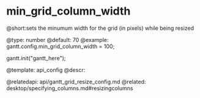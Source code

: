 min_grid_column_width
=============
@short:sets the minumum width for the grid (in pixels) while being resized
	

@type: number
@default: 70
@example:
gantt.config.min_grid_column_width = 100;

gantt.init("gantt_here");

@template:	api_config
@descr:

@relatedapi:
	api/gantt_grid_resize_config.md
@related:
	desktop/specifying_columns.md#resizingcolumns



